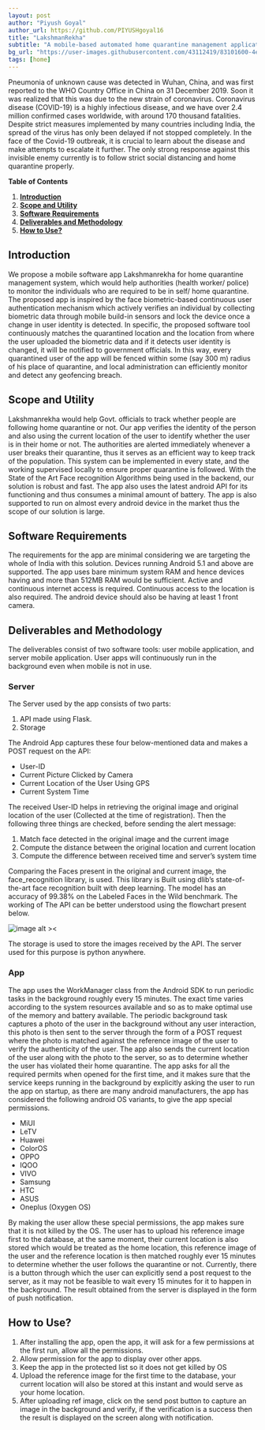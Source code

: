 ```yaml
---
layout: post
author: "Piyush Goyal"
author_url: https://github.com/PIYUSHgoyal16
title: "LakshmanRekha"
subtitle: "A mobile-based automated home quarantine management application using continuous face recognition."
bg_url: "https://user-images.githubusercontent.com/43112419/83101600-4e912c00-a0d0-11ea-87c1-0161ff00d284.jpg"
tags: [home]
---
```


Pneumonia of unknown cause was detected in Wuhan, China, and was first reported to the WHO Country Office in China on 31 December 2019. Soon it was realized that this was due to the new strain of coronavirus. Coronavirus disease (COVID-19) is a highly infectious disease, and we have over 2.4 million confirmed cases worldwide, with around 170 thousand fatalities. Despite strict measures implemented by many countries including India, the spread of the virus has only been delayed if not stopped completely. In the face of the Covid-19 outbreak, it is crucial to learn about the disease and make attempts to escalate it further. The only strong response against this invisible enemy currently is to follow strict social distancing and home quarantine properly.

__Table of Contents__


1. **[Introduction](#understanding-git)**
2. **[Scope and Utility](#install-setup)**
3. **[Software Requirements](#software)**
4. **[Deliverables and Methodology](#method)**
5. **[How to Use?](#use)**



<h2 id="understanding-git"> Introduction </h2>

We propose a mobile software app Lakshmanrekha for home quarantine management system, which would help authorities (health worker/ police) to monitor the individuals who are required to be in self/ home quarantine. The proposed app is inspired by the face biometric-based continuous user authentication mechanism which actively verifies an individual by collecting biometric data through mobile build-in sensors and lock the device once a change in user identity is detected. In specific, the proposed software tool continuously matches the quarantined location and the location from where the user uploaded the biometric data and if it detects user identity is changed, it will be notified to government officials. In this way, every quarantined user of the app will be fenced within some (say 300 m) radius of his place of quarantine, and local administration can efficiently monitor and detect any geofencing breach.

<h2 id="install-setup">Scope and Utility</h2>
Lakshmanrekha would help Govt. officials to track whether people are following home quarantine or not. Our app verifies the identity of the person and also using the current location of the user to identify whether the user is in their home or not. The authorities are alerted immediately whenever a user breaks their quarantine, thus it serves as an efficient way to keep track of the population. This system can be implemented in every state, and the working supervised locally to ensure proper quarantine is followed. 
With the State of the Art Face recognition Algorithms being used in the backend, our solution is robust and fast. The app also uses the latest android API for its functioning and thus consumes a minimal amount of battery. The app is also supported to run on almost every android device in the market thus the scope of our solution is large.

<h2 id="software">Software Requirements</h2>
The requirements for the app are minimal considering we are targeting the whole of India with this solution. Devices running Android 5.1 and above are supported. The app uses bare minimum system RAM and hence devices having and more than 512MB RAM would be sufficient. Active and continuous internet access is required. Continuous access to the location is also required. The android device should also be having at least 1 front camera.

<h2 id="method">Deliverables and Methodology</h2>
The deliverables consist of two software tools: user mobile application, and server mobile application. User apps will continuously run in the background even when mobile is not in use.

<h3>Server</h3>
The Server used by the app consists of two parts:
<ol>
<li>API made using Flask.</li>
<li>Storage</li>
</ol>
 
The Android App captures these four below-mentioned data and makes a POST request on the API:
<ul>
<li>User-ID</li>
<li>Current Picture Clicked by Camera</li>
<li>Current Location of the User Using GPS</li>
<li>Current System Time</li>
</ul>

The received User-ID helps in retrieving the original image and original location of the user (Collected at the time of registration). Then the following three things are checked, before sending the alert message:
<ol>
<li>Match face detected in the original image and the current image</li>
<li>Compute the distance between the original location and current location</li>
<li>Compute the difference between received time and server’s system time</li>
</ol>

Comparing the Faces present in the original and current image, the face_recognition library, is used. This library is Built using dlib’s state-of-the-art face recognition built with deep learning. The model has an accuracy of 99.38% on the Labeled Faces in the Wild benchmark. The working of The API can be better understood using the flowchart present below.

![image alt ><](https://user-images.githubusercontent.com/43112419/83099062-d7f13000-a0c9-11ea-9881-07d8e8c27e9c.png)

The storage is used to store the images received by the API. The server used for this purpose is python anywhere.

<h3>App</h3>

The app uses the WorkManager class from the Android SDK to run periodic tasks in the background roughly every 15 minutes. The exact time varies according to the system resources available and so as to make optimal use of the memory and battery available. The periodic background task captures a photo of the user in the background without any user interaction, this photo is then sent to the server through the form of a POST request where the photo is matched against the reference image of the user to verify the authenticity of the user. The app also sends the current location of the user along with the photo to the server, so as to determine whether the user has violated their home quarantine. The app asks for all the required permits when opened for the first time, and it makes sure that the service keeps running in the background by explicitly asking the user to run the app on startup, as there are many android manufacturers, the app has considered the following android OS variants, to give the app special permissions.
<ul>
<li>MiUI</li>
<li>LeTV</li>
<li>Huawei</li>
<li>ColorOS</li>
<li>OPPO</li>
<li>IQOO</li>
<li>VIVO</li>
<li>Samsung</li>
<li>HTC</li>
<li>ASUS</li>
<li>Oneplus (Oxygen OS)</li>
</ul>

By making the user allow these special permissions, the app makes sure that it is not killed by the OS.
The user has to upload his reference image first to the database, at the same moment, their current location is also stored which would be treated as the home location, this reference image of the user and the reference location is then matched roughly ever 15 minutes to determine whether the user follows the quarantine or not. Currently, there is a button through which the user can explicitly send a post request to the server, as it may not be feasible to wait every 15 minutes for it to happen in the background. The result obtained from the server is displayed in the form of push notification.

<h2 id="use">How to Use?</h2>
<ol>
<li>After installing the app, open the app, it will ask for a few permissions at the first run, allow all the permissions.</li>
<li>Allow permission for the app to display over other apps. </li>
<li>Keep the app in the protected list so it does not get killed by OS</li>
<li>Upload the reference image for the first time to the database, your current location will also be stored at this instant and would serve as your home location. </li>
<li>After uploading ref image, click on the send post button to capture an image in the background and verify, if the verification is a success then the result is displayed on the screen along with notification.</li>
</ol>


